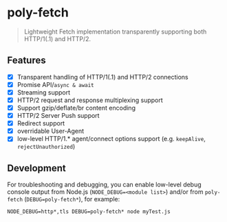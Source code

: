 # poly-fetch

> Lightweight Fetch implementation transparently supporting both HTTP/1(.1) and HTTP/2.

## Features

* [x] Transparent handling of HTTP/1(.1) and HTTP/2 connections
* [x] Promise API/`async & await`
* [x] Streaming support
* [x] HTTP/2 request and response multiplexing support
* [x] Support gzip/deflate/br content encoding
* [x] HTTP/2 Server Push support
* [x] Redirect support
* [x] overridable User-Agent
* [x] low-level HTTP/1.* agent/connect options support (e.g. `keepAlive`, `rejectUnauthorized`)

## Development

For troubleshooting and debugging, you can enable low-level debug console output from Node.js
(`NODE_DEBUG=<module list>`) and/or from `poly-fetch` (`DEBUG=poly-fetch*`), for example:
```
NODE_DEBUG=http*,tls DEBUG=poly-fetch* node myTest.js
```